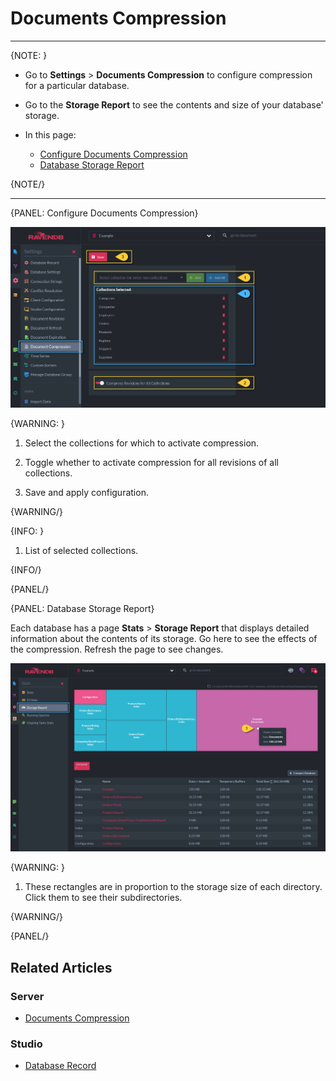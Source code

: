 ﻿# Documents Compression
---

{NOTE: }

* Go to **Settings** > **Documents Compression** to configure compression for a 
particular database.  

* Go to the **Storage Report** to see the contents and size of your database' 
storage.  

* In this page:  
  * [Configure Documents Compression](../../../studio/database/settings/documents-compression#configure-documents-compression)  
  * [Database Storage Report](../../../studio/database/settings/documents-compression#database-storage-report)  

{NOTE/}

---

{PANEL: Configure Documents Compression}

![](images/documents-compression.png)

{WARNING: }

1. Select the collections for which to activate compression.  

2. Toggle whether to activate compression for all revisions of all collections.  

3. Save and apply configuration.  

{WARNING/}

{INFO: }

1. List of selected collections.  

{INFO/}

{PANEL/}

{PANEL: Database Storage Report}

Each database has a page **Stats** > **Storage Report** that displays detailed information 
about the contents of its storage. Go here to see the effects of the compression. Refresh the 
page to see changes.  

![](images/storage-report.png)

{WARNING: }

1. These rectangles are in proportion to the storage size of each directory. Click them to 
see their subdirectories.  

{WARNING/}

{PANEL/}

## Related Articles

### Server

- [Documents Compression](../../../server/storage/documents-compression)

### Studio

- [Database Record](../../../studio/database/settings/database-record)
